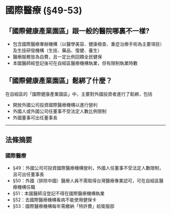 # 國際醫療 (§49-53)

## 「國際健康產業園區」跟一般的醫院哪裏不一樣?

* 包含國際醫療專辦機構（以醫學美容、健康檢查、重症治療手術為主要項目）及生技研發機構（生技、藥品、復健、養生）
* 醫療服務皆為自費，且一定比例回饋全民健保
* 本國醫師經登記後可在自經區醫療機構執業，但有限制執業時數

## 「國際健康產業園區」鬆綁了什麼？

在自經區的「國際健康產業園區」中，主要對外國投資者進行了鬆綁，包括

* 開放外國公司投資國際醫療機構以進行營利
* 外國人或外國公司任董事不受法定人數比例限制
* 外國董事可出任董事長

---

## 法條摘要

### 國際醫療

* §49：外國公司可投資國際醫療機構營利，外國人任董事不受法定人數限制，且可出任董事長
* §50：外國（排除中國）醫療人員不需取得台灣醫療專業認可，可在自經區醫療機構任職
* §51：本國醫師沒登記不得在國際醫療機構執業
* §52：去國際醫療機構看病不能使用健保卡
* §53：國際醫療機構每年需繳納「特許費」給衛服部